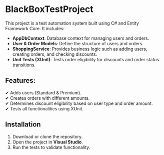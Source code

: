 # BlackBoxTestProject


This project is a test automation system built using C# and Entity Framework Core.
It includes:
- **AppDbContext**: Database context for managing users and orders.
- **User & Order Models**: Define the structure of users and orders.
- **ShoppingService**: Provides business logic such as adding users, creating orders, and checking discounts.
- **Unit Tests (XUnit)**: Tests order eligibility for discounts and order status transitions.

## Features:
✔ Adds users (Standard & Premium).  
✔ Creates orders with different amounts.  
✔ Determines discount eligibility based on user type and order amount.  
✔ Tests all functionalities using XUnit.

## Installation
1. Download or clone the repository.
2. Open the project in **Visual Studio**.
3. Run the tests to validate functionality.
